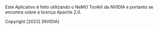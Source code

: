 Este Aplicativo é feito utilizando o NeMO Toolkit da NVIDIA e portanto se encontra sobre a licença Apache 2.0.

Copyright [2023] [NVIDIA]